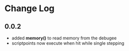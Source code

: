 # Change Log

## 0.0.2

* added **memory()** to read memory from the debugee
* scriptpoints now execute when hit while single stepping
